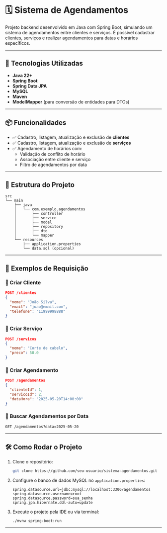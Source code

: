 
# 🗓️ Sistema de Agendamentos

Projeto backend desenvolvido em Java com Spring Boot, simulando um sistema de agendamentos entre clientes e serviços. É possível cadastrar clientes, serviços e realizar agendamentos para datas e horários específicos.

---

## 🚀 Tecnologias Utilizadas

- **Java 22+**
- **Spring Boot**
- **Spring Data JPA**
- **MySQL**
- **Maven**
- **ModelMapper** (para conversão de entidades para DTOs)

---

## 📦 Funcionalidades

- ✅ Cadastro, listagem, atualização e exclusão de **clientes**
- ✅ Cadastro, listagem, atualização e exclusão de **serviços**
- ✅ Agendamento de horários com:
  - Validação de conflito de horário
  - Associação entre cliente e serviço
  - Filtro de agendamentos por data

---

## 📂 Estrutura do Projeto

```text
src
└── main
    ├── java
    │   └── com.exemplo.agendamentos
    │       ├── controller
    │       ├── service
    │       ├── model
    │       ├── repository
    │       ├── dto
    │       └── mapper
    └── resources
        ├── application.properties
        └── data.sql (opcional)
```

---

## 🧪 Exemplos de Requisição

### 🔹 Criar Cliente

```json
POST /clientes
{
  "nome": "João Silva",
  "email": "joao@email.com",
  "telefone": "11999998888"
}
```

### 🔹 Criar Serviço

```json
POST /servicos
{
  "nome": "Corte de cabelo",
  "preco": 50.0
}
```

### 🔹 Criar Agendamento

```json
POST /agendamentos
{
  "clienteId": 1,
  "servicoId": 2,
  "dataHora": "2025-05-20T14:00:00"
}
```

### 🔹 Buscar Agendamentos por Data

```
GET /agendamentos?data=2025-05-20
```

---

## 🛠️ Como Rodar o Projeto

1. Clone o repositório:
   ```bash
   git clone https://github.com/seu-usuario/sistema-agendamentos.git
   ```

2. Configure o banco de dados MySQL no `application.properties`:
   ```properties
   spring.datasource.url=jdbc:mysql://localhost:3306/agendamentos
   spring.datasource.username=root
   spring.datasource.password=sua_senha
   spring.jpa.hibernate.ddl-auto=update
   ```

3. Execute o projeto pela IDE ou via terminal:
   ```bash
   ./mvnw spring-boot:run
   ```
---

